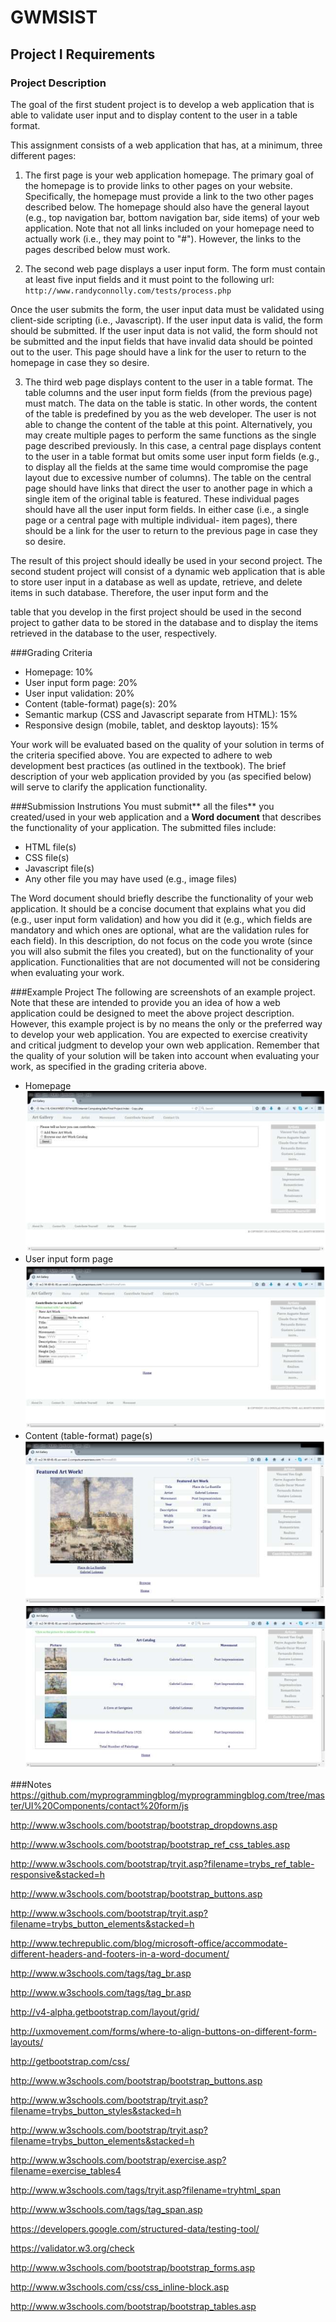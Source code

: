 # GWMSIST

## Project I Requirements

### Project Description

The goal of the first student project is to develop a web application that is able to validate user input and to display content to the user in a table format.

This assignment consists of a web application that has, at a minimum, three different pages:

1. The first page is your web application homepage. The primary goal of the homepage is to provide links to other pages on your website. Specifically, the homepage must provide a link to the two other pages described below. The homepage should also have the general layout (e.g., top navigation bar, bottom navigation bar, side items) of your web application. Note that not all links included on your homepage need to actually work (i.e., they may point to "#"). However, the links to the pages described below must work.

2. The second web page displays a user input form. The form must contain at least five input fields and it must point to the following url: `http://www.randyconnolly.com/tests/process.php`

 Once the user submits the form, the user input data must be validated using client-side scripting (i.e., Javascript). If the user input data is valid, the form should be submitted. If the user input data is not valid, the form should not be submitted and the input fields that have invalid data should be pointed out to the user. This page should have a link for the user to return to the homepage in case they so desire.

3. The third web page displays content to the user in a table format. The table columns and the user input form fields (from the previous page) must match. The data on the table is static. In other words, the content of the table is predefined by you as the web developer. The user is not able to change the content of the table at this point. Alternatively, you may create multiple pages to perform the same functions as the single page described previously. In this case, a central page displays content to the user in a table format but omits some user input form fields (e.g., to display all the fields at the same time would compromise the page layout due to excessive number of columns). The table on the central page should have links that direct the user to another page in which a single item of the original table is featured. These individual pages should have all the user input form fields. In either case (i.e., a single page or a central page with multiple individual- item pages), there should be a link for the user to return to the previous page in case they so desire.

The result of this project should ideally be used in your second project. The second student project will consist of a dynamic web application that is able to store user input in a database as well as update, retrieve, and delete items in such database. Therefore, the user input form and the

table that you develop in the first project should be used in the second project to gather data to be stored in the database and to display the items retrieved in the database to the user, respectively.

###Grading Criteria

* Homepage: 10%
* User input form page: 20%
* User input validation: 20%
* Content (table-format) page(s): 20%
* Semantic markup (CSS and Javascript separate from HTML): 15%
* Responsive design (mobile, tablet, and desktop layouts): 15%

Your work will be evaluated based on the quality of your solution in terms of the criteria specified above. You are expected to adhere to web development best practices (as outlined in the textbook). The brief description of your web application provided by you (as specified below) will serve to clarify the application functionality.

###Submission Instrutions
You must submit** all the files** you created/used in your web application and a **Word document** that describes the functionality of your application. The submitted files include:
* HTML file(s)
* CSS file(s)
* Javascript file(s)
* Any other file you may have used (e.g., image files)

The Word document should briefly describe the functionality of your web application. It should be a concise document that explains what you did (e.g., user input form validation) and how you did it (e.g., which fields are mandatory and which ones are optional, what are the validation rules for each field). In this description, do not focus on the code you wrote (since you will also submit the files you created), but on the functionality of your application. Functionalities that are not documented will not be considering when evaluating your work.

###Example Project
The following are screenshots of an example project. Note that these are intended to provide you an idea of how a web application could be designed to meet the above project description. However, this example project is by no means the only or the preferred way to develop your web application. You are expected to exercise creativity and critical judgment to develop your own web application. Remember that the quality of your solution will be taken into account when evaluating your work, as specified in the grading criteria above.

* Homepage
![Homepage.png](images/Homepage.png)
* User input form page
![UserInputFromPage.png](images/UserInputFromPage.png)
* Content (table-format) page(s)
![ContentTableFormatPages.png](images/ContentTableFormatPage2.png)![ContentTableFormatPage2.png](images/ContentTableFormatPages.png)


###Notes
https://github.com/myprogrammingblog/myprogrammingblog.com/tree/master/UI%20Components/contact%20form/js

http://www.w3schools.com/bootstrap/bootstrap_dropdowns.asp

http://www.w3schools.com/bootstrap/bootstrap_ref_css_tables.asp

http://www.w3schools.com/bootstrap/tryit.asp?filename=trybs_ref_table-responsive&stacked=h

http://www.w3schools.com/bootstrap/bootstrap_buttons.asp

http://www.w3schools.com/bootstrap/tryit.asp?filename=trybs_button_elements&stacked=h

http://www.techrepublic.com/blog/microsoft-office/accommodate-different-headers-and-footers-in-a-word-document/

http://www.w3schools.com/tags/tag_br.asp

http://www.w3schools.com/tags/tag_br.asp

http://v4-alpha.getbootstrap.com/layout/grid/

http://uxmovement.com/forms/where-to-align-buttons-on-different-form-layouts/

http://getbootstrap.com/css/

http://www.w3schools.com/bootstrap/bootstrap_buttons.asp

http://www.w3schools.com/bootstrap/tryit.asp?filename=trybs_button_styles&stacked=h

http://www.w3schools.com/bootstrap/tryit.asp?filename=trybs_button_elements&stacked=h

http://www.w3schools.com/bootstrap/exercise.asp?filename=exercise_tables4

http://www.w3schools.com/tags/tryit.asp?filename=tryhtml_span

http://www.w3schools.com/tags/tag_span.asp

https://developers.google.com/structured-data/testing-tool/

https://validator.w3.org/check

http://www.w3schools.com/bootstrap/bootstrap_forms.asp

http://www.w3schools.com/css/css_inline-block.asp

http://www.w3schools.com/bootstrap/bootstrap_tables.asp



